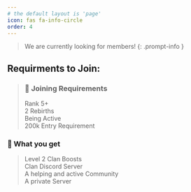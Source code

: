 ```yaml
---
# the default layout is 'page'
icon: fas fa-info-circle
order: 4
---
```


> We are currently looking for members!
{: .prompt-info }

## Requirments to Join:

>### 🫧 Joining Requirements
>Rank 5+  
>2 Rebirths  
>Being Active  
>200k Entry Requirement
### 🫧 What you get
>Level 2 Clan Boosts  
>Clan Discord Server  
>A helping and active Community  
>A private Server  
